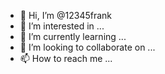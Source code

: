 - 👋 Hi, I’m @12345frank
- 👀 I’m interested in ...
- 🌱 I’m currently learning ...
- 💞️ I’m looking to collaborate on ...
- 📫 How to reach me ...

<!---
12345frank/12345frank is a ✨ special ✨ repository because its `README.md` (this file) appears on your GitHub profile.
You can click the Preview link to take a look at your changes.
--->
